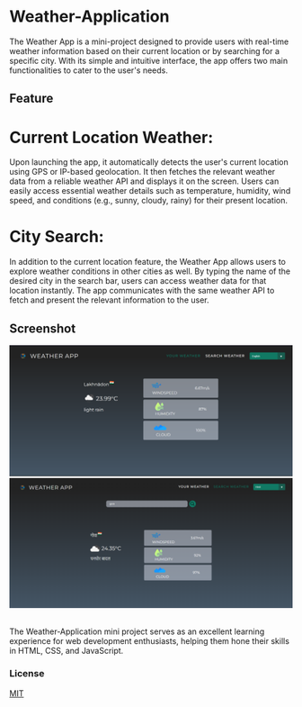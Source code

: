 # Weather-Application
The Weather App is a mini-project designed to provide users with real-time weather information based on their current location or by searching for a specific city. With its simple and intuitive interface, the app offers two main functionalities to cater to the user's needs.

## Feature
# Current Location Weather:
Upon launching the app, it automatically detects the user's current location using GPS or IP-based geolocation. It then fetches the relevant weather data from a reliable weather API and displays it on the screen. Users can easily access essential weather details such as temperature, humidity, wind speed, and conditions (e.g., sunny, cloudy, rainy) for their present location.

# City Search:
In addition to the current location feature, the Weather App allows users to explore weather conditions in other cities as well. By typing the name of the desired city in the search bar, users can access weather data for that location instantly. The app communicates with the same weather API to fetch and present the relevant information to the user.

## Screenshot
![image](assets/screenshot/s2.png)
![image](assets/screenshot/s4.png)

##
The Weather-Application mini project serves as an excellent learning experience for web development enthusiasts, helping them hone their skills in HTML, CSS, and JavaScript. 

### License

[MIT](https://choosealicense.com/licenses/mit/)
